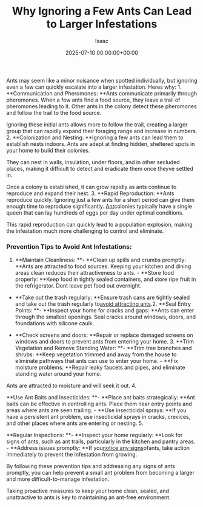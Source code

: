 ﻿---
title: Why Ignoring a Few Ants Can Lead to Larger Infestations
description: Ants may seem like a minor nuisance when spotted individually, but ignoring even a few can quickly escalate into a larger infestation. Heres why 1.
slug: /why-ignoring-a-few-ants-can-lead-to-larger-infestations/
date: 2025-07-10 00:00:00+00:00
lastmod: 2025-07-10 00:00:00+03:00
author: Isaac
categories:

- Ants
tags:

- ants

- ant

- larger
layout: post
---

Ants may seem like a minor nuisance when spotted individually, but ignoring even a few can quickly escalate into a larger infestation. Heres why: 1. **Communication and Pheromones: **Ants communicate primarily through pheromones. When a few ants find a food source, they leave a trail of pheromones leading to it. Other ants in the colony detect these pheromones and follow the trail to the food source.

Ignoring these initial ants allows more to follow the trail, creating a larger group that can rapidly expand their foraging range and increase in numbers. 2. **Colonization and Nesting: **Ignoring a few ants can lead them to establish nests indoors. Ants are adept at finding hidden, sheltered spots in your home to build their colonies.

They can nest in walls, insulation, under floors, and in other secluded places, making it difficult to detect and eradicate them once theyve settled in.

Once a colony is established, it can grow rapidly as ants continue to reproduce and expand their nest. 3. **Rapid Reproduction: **Ants reproduce quickly. Ignoring just a few ants for a short period can give them enough time to reproduce significantly. [Ant](https://pestpolicy.com/ant-control-in-federal-way/)colonies typically have a single queen that can lay hundreds of eggs per day under optimal conditions.

This rapid reproduction can quickly lead to a population explosion, making the infestation much more challenging to control and eliminate.

###  Prevention Tips to Avoid Ant Infestations:

1. **Maintain Cleanliness: **- **Clean up spills and crumbs promptly: **Ants are attracted to food sources. Keeping your kitchen and dining areas clean reduces their attractiveness to ants. - **Store food properly: **Keep food in tightly sealed containers, and store ripe fruit in the refrigerator. Dont leave pet food out overnight.

- **Take out the trash regularly: **Ensure trash cans are tightly sealed and take out the trash regularly to[avoid attracting ants](https://pestpolicy.com/how-to-remove-ants-from-carpet/).2. **Seal Entry Points: **- **Inspect your home for cracks and gaps: **Ants can enter through the smallest openings. Seal cracks around windows, doors, and foundations with silicone caulk.

- **Check screens and doors: **Repair or replace damaged screens on windows and doors to prevent ants from entering your home. 3. **Trim Vegetation and Remove Standing Water: **- **Trim tree branches and shrubs: **Keep vegetation trimmed and away from the house to eliminate pathways that ants can use to enter your home. - **Fix moisture problems: **Repair leaky faucets and pipes, and eliminate standing water around your home.

Ants are attracted to moisture and will seek it out. 4.

**Use Ant Baits and Insecticides: **- **Place ant baits strategically: **Ant baits can be effective in controlling ants. Place them near entry points and areas where ants are seen trailing. - **Use insecticidal sprays: **If you have a persistent ant problem, use insecticidal sprays in cracks, crevices, and other places where ants are entering or nesting. 5.

**Regular Inspections: **- **Inspect your home regularly: **Look for signs of ants, such as ant trails, particularly in the kitchen and pantry areas. - **Address issues promptly: **If you[notice any signs](https://pestpolicy.com/how-much-does-an-ant-exterminator-cost/)ofants, take action immediately to prevent the infestation from growing.

By following these prevention tips and addressing any signs of ants promptly, you can help prevent a small ant problem from becoming a larger and more difficult-to-manage infestation.

Taking proactive measures to keep your home clean, sealed, and unattractive to ants is key to maintaining an ant-free environment.
